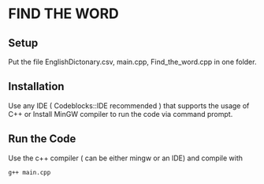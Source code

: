 # FIND THE WORD

## Setup

Put the file EnglishDictonary.csv, main.cpp, Find_the_word.cpp in one folder.

## Installation

Use any IDE ( Codeblocks::IDE recommended ) that supports the usage of C++ or Install MinGW compiler to run the code via command prompt.

## Run the Code

Use the c++ compiler ( can be either mingw or an IDE) and compile with

```bash
g++ main.cpp
```